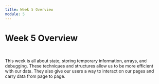 ```yaml
---
title: Week 5 Overview
module: 5
---
```


# Week 5 Overview <br />


<br />

This week is all about state, storing temporary information, arrays, and debugging.  These techniques and structures allow us to be more efficient with our data.  They also give our users a way to interact on our pages and carry data from page to page.

<!--
<iframe width="560" height="315" src="https://www.youtube.com/embed/azSP_Lfk1l4" frameborder="0" allow="accelerometer; autoplay; encrypted-media; gyroscope; picture-in-picture" allowfullscreen></iframe>
-->